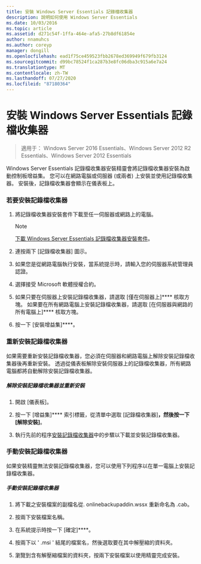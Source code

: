 ```yaml
---
title: 安裝 Windows Server Essentials 記錄檔收集器
description: 說明如何使用 Windows Server Essentials
ms.date: 10/03/2016
ms.topic: article
ms.assetid: d271c54f-1ffa-464e-afa5-27b8df61854e
author: nnamuhcs
ms.author: coreyp
manager: dongill
ms.openlocfilehash: ead1f75ce459523fbb2678ed369949f679fb3124
ms.sourcegitcommit: d99bc78524f1ca287b3e8fc06dba3c915a6e7a24
ms.translationtype: MT
ms.contentlocale: zh-TW
ms.lasthandoff: 07/27/2020
ms.locfileid: "87180364"
---
```

# <a name="install-the-windows-server-essentials-log-collector"></a>安裝 Windows Server Essentials 記錄檔收集器

>適用于： Windows Server 2016 Essentials、Windows Server 2012 R2 Essentials、Windows Server 2012 Essentials

Windows Server Essentials 記錄檔收集器安裝精靈會將記錄檔收集器安裝為啟動控制板增益集。 您可以在網路電腦或伺服器 (或兩者) 上安裝並使用記錄檔收集器。 安裝後，記錄檔收集器會顯示在儀表板上。

###  <a name="to-install-the-log-collector"></a><a name="BKMK_ToInstall"></a>若要安裝記錄檔收集器

1.  將記錄檔收集器安裝套件下載至任一伺服器或網路上的電腦。

    > [!NOTE]
    > [下載 Windows Server Essentials 記錄檔收集器安裝套件](https://www.microsoft.com/download/details.aspx?id=34821)。

2.  連按兩下 [記錄檔收集器] 圖示。

3.  如果您是從網路電腦執行安裝，當系統提示時，請輸入您的伺服器系統管理員認證。

4.  選擇接受 Microsoft 軟體授權合約。

5.  如果只要在伺服器上安裝記錄檔收集器，請選取 [僅在伺服器上]**** 核取方塊。 如果要在所有網路電腦上安裝記錄檔收集器，請選取 [在伺服器與網路的所有電腦上]**** 核取方塊。

6.  按一下 [安裝增益集]****。

###  <a name="reinstalling-the-log-collector"></a><a name="BKMK_Reinstall"></a>重新安裝記錄檔收集器
 如果需要重新安裝記錄檔收集器，您必須在伺服器和網路電腦上解除安裝記錄檔收集器後再重新安裝。 透過從儀表板解除安裝伺服器上的記錄檔收集器，所有網路電腦都將自動解除安裝記錄檔收集器。

##### <a name="to-uninstall-and-reinstall-the-log-collector"></a>解除安裝記錄檔收集器並重新安裝

1.  開啟 [儀表板]。

2.  按一下 [增益集]**** 索引標籤，從清單中選取 [記錄檔收集器]****，然後按一下 [解除安裝]****。

3.  執行先前的程序[安裝記錄檔收集器](Install-the-Windows-Server-Essentials-Log-Collector.md#BKMK_ToInstall)中的步驟以下載並安裝記錄檔收集器。

### <a name="manually-install-the-log-collector"></a>手動安裝記錄檔收集器
 如果安裝精靈無法安裝記錄檔收集器，您可以使用下列程序以在單一電腦上安裝記錄檔收集器。

##### <a name="to-manually-install-the-log-collector"></a>手動安裝記錄檔收集器

1.  將下載之安裝檔案的副檔名從. onlinebackupaddin.wssx 重新命名為 .cab。

2.  按兩下安裝檔案名稱。

3.  在系統提示時按一下 [確定]****。

4.  按兩下以 ' .msi ' 結尾的檔案名，然後選取要在其中解壓縮的資料夾。

5.  瀏覽到含有解壓縮檔案的資料夾，按兩下安裝檔案以使用精靈完成安裝。
